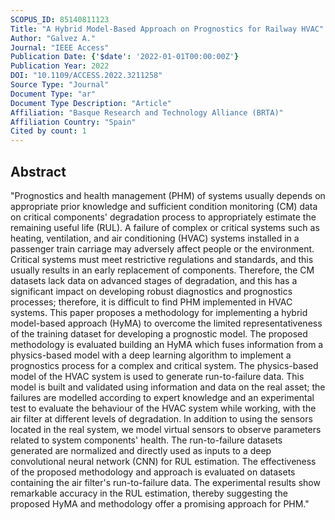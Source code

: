 ```yaml
---
SCOPUS_ID: 85140811123
Title: "A Hybrid Model-Based Approach on Prognostics for Railway HVAC"
Author: "Galvez A."
Journal: "IEEE Access"
Publication Date: {'$date': '2022-01-01T00:00:00Z'}
Publication Year: 2022
DOI: "10.1109/ACCESS.2022.3211258"
Source Type: "Journal"
Document Type: "ar"
Document Type Description: "Article"
Affiliation: "Basque Research and Technology Alliance (BRTA)"
Affiliation Country: "Spain"
Cited by count: 1
---
```


## Abstract
"Prognostics and health management (PHM) of systems usually depends on appropriate prior knowledge and sufficient condition monitoring (CM) data on critical components' degradation process to appropriately estimate the remaining useful life (RUL). A failure of complex or critical systems such as heating, ventilation, and air conditioning (HVAC) systems installed in a passenger train carriage may adversely affect people or the environment. Critical systems must meet restrictive regulations and standards, and this usually results in an early replacement of components. Therefore, the CM datasets lack data on advanced stages of degradation, and this has a significant impact on developing robust diagnostics and prognostics processes; therefore, it is difficult to find PHM implemented in HVAC systems. This paper proposes a methodology for implementing a hybrid model-based approach (HyMA) to overcome the limited representativeness of the training dataset for developing a prognostic model. The proposed methodology is evaluated building an HyMA which fuses information from a physics-based model with a deep learning algorithm to implement a prognostics process for a complex and critical system. The physics-based model of the HVAC system is used to generate run-to-failure data. This model is built and validated using information and data on the real asset; the failures are modelled according to expert knowledge and an experimental test to evaluate the behaviour of the HVAC system while working, with the air filter at different levels of degradation. In addition to using the sensors located in the real system, we model virtual sensors to observe parameters related to system components' health. The run-to-failure datasets generated are normalized and directly used as inputs to a deep convolutional neural network (CNN) for RUL estimation. The effectiveness of the proposed methodology and approach is evaluated on datasets containing the air filter's run-to-failure data. The experimental results show remarkable accuracy in the RUL estimation, thereby suggesting the proposed HyMA and methodology offer a promising approach for PHM."
